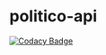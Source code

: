 # politico-api

[![Codacy Badge](https://api.codacy.com/project/badge/Grade/11ab5bbc65ef4aaf9dcc83a3406b9c95)](https://app.codacy.com/app/lenileiro/politico-api?utm_source=github.com&utm_medium=referral&utm_content=lenileiro/politico-api&utm_campaign=Badge_Grade_Dashboard)